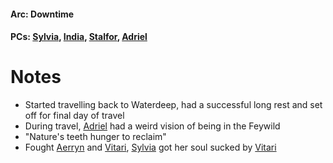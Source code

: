 #### Arc: Downtime
#### PCs: [Sylvia](PCs/Past/Sylvia.md), [India](PCs/Current/India.md), [Stalfor](PCs/Current/Stalfor.md), [Adriel](Adriel.md)

# Notes
- Started travelling back to Waterdeep, had a successful long rest and set off for final day of travel
- During travel, [Adriel](Adriel.md) had a weird vision of being in the Feywild
- "Nature's teeth hunger to reclaim"
- Fought [Aerryn](NPCs/Living/Aerryn.md) and [Vitari](PCs/Past/Vitari.md), [Sylvia](PCs/Past/Sylvia.md) got her soul sucked by [Vitari](PCs/Past/Vitari.md)